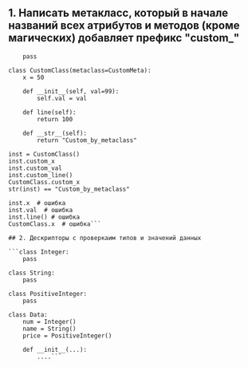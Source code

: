 ## 1. Написать метакласс, который в начале названий всех атрибутов и методов (кроме магических) добавляет префикс "custom_" 

```class CustomMeta():
    pass

class CustomClass(metaclass=CustomMeta):
    x = 50

    def __init__(self, val=99):
        self.val = val

    def line(self):
        return 100

    def __str__(self):
        return "Custom_by_metaclass"

inst = CustomClass()
inst.custom_x
inst.custom_val
inst.custom_line()
CustomClass.custom_x
str(inst) == "Custom_by_metaclass"

inst.x  # ошибка
inst.val  # ошибка
inst.line() # ошибка
CustomClass.x  # ошибка```

## 2. Дескрипторы с проверкаим типов и значений данных 

```class Integer:
    pass

class String:
    pass

class PositiveInteger:
    pass

class Data:
    num = Integer()
    name = String()
    price = PositiveInteger()

    def __init__(...):
        ....```
